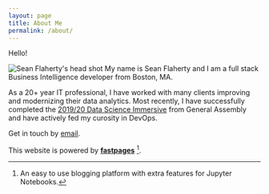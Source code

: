 ```yaml
---
layout: page
title: About Me
permalink: /about/
---
```


Hello!

![Sean Flaherty's head shot]({{site.baseurl}}/images/me_pxpro.png#right)
My name is Sean Flaherty and I am a full stack Business Intelligence developer from Boston, MA. 

As a 20+ year IT professional, I have worked with many clients improving and modernizing their data analytics. Most recently, I have successfully completed the [2019/20 Data Science Immersive](https://generalassemb.ly/education/data-science-immersive/boston) from General Assembly and have actively fed my curosity in DevOps. 


Get in touch by [email](TKTKTK).


This website is powered by **[fastpages](https://github.com/fastai/fastpages)** [^1].



[^1]:An easy to use blogging platform with extra features for Jupyter Notebooks.
